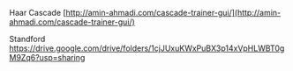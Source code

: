 Haar Cascade
[http://amin-ahmadi.com/cascade-trainer-gui/](http://amin-ahmadi.com/cascade-trainer-gui/)

Standford
https://drive.google.com/drive/folders/1cjJUxuKWxPuBX3p14xVpHLWBT0gM9Zq6?usp=sharing